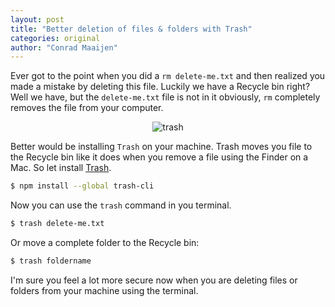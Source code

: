 ```yaml
---
layout: post
title: "Better deletion of files & folders with Trash"
categories: original
author: "Conrad Maaijen"
---
```


Ever got to the point when you did a `rm delete-me.txt` and then realized you made a mistake by deleting this file.
Luckily we have a Recycle bin right? Well we have, but the `delete-me.txt` file is not in it obviously, `rm` completely removes the file from your computer.

<!--more-->

<center>

<img src="https://github.com/sindresorhus/trash/raw/main/media/logo.svg" alt="trash" style="max-width:100%;">

</center>

Better would be installing `Trash` on your machine. Trash moves you file to the Recycle bin like it does when you remove a file using the Finder on a Mac. So let install [Trash](https://github.com/sindresorhus/trash).

```bash
$ npm install --global trash-cli
```

Now you can use the `trash` command in you terminal.

```bash
$ trash delete-me.txt
```

Or move a complete folder to the Recycle bin:

```bash
$ trash foldername
```

I'm sure you feel a lot more secure now when you are deleting files or folders from your machine using the terminal.
